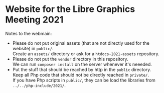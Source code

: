 # Website for the Libre Graphics Meeting 2021

Notes to the webmain:

- Please do not put original assets (that are not directly used for the website) in `public/`.  
  Create an `assets/` directory or ask for a `htdocs-2021-assets` repository.
- Please do not put the `vendor` directory in this repository.  
  We can run `composer install` on the server whenever it's neeeded.
- Put the stuff that should be reached by http in the `public` directory.  
  Keep all Php code that should not be directly reached in `private/`.  
  If you have Php scripts in `public/`, they can be load the libraries from `../../php-include/2021/`.

